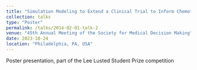 ```yaml
---
title: "Simulation Modeling to Extend a Clinical Trial to Inform Chemotherapy Decisions in Node-Positive Breast Cancer"
collection: talks
type: "Poster"
permalink: /talks/2014-02-01-talk-2
venue: "45th Annual Meeting of the Society for Medical Decision Making"
date: 2023-10-24
location: "Philadelphia, PA, USA"
---
```


Poster presentation, part of the Lee Lusted Student Prize competition
